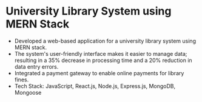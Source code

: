 # University Library System using MERN Stack
- Developed a web-based application for a university library system using MERN stack.
- The system's user-friendly interface makes it easier to manage data; resulting in a 35% decrease in processing time and a 20% reduction in data entry errors.
- Integrated a payment gateway to enable online payments for library fines.
- Tech Stack: JavaScript, React.js, Node.js, Express.js, MongoDB, Mongoose
